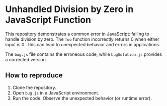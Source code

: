 # Unhandled Division by Zero in JavaScript Function

This repository demonstrates a common error in JavaScript: failing to handle division by zero. The `foo` function incorrectly returns 0 when either input is 0.  This can lead to unexpected behavior and errors in applications.

The `bug.js` file contains the erroneous code, while `bugSolution.js` provides a corrected version.

## How to reproduce

1. Clone the repository.
2. Open `bug.js` in a JavaScript environment.
3. Run the code. Observe the unexpected behavior (or runtime error).